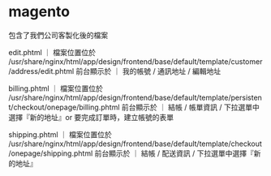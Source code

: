 # magento
包含了我們公司客製化後的檔案

edit.phtml ｜ 檔案位置位於
/usr/share/nginx/html/app/design/frontend/base/default/template/customer/address/edit.phtml
前台顯示於 ｜ 我的帳號 / 通訊地址 / 編輯地址

billing.phtml ｜ 檔案位置位於
/usr/share/nginx/html/app/design/frontend/base/default/template/persistent/checkout/onepage/billing.phtml
前台顯示於 ｜ 結帳 / 帳單資訊 / 下拉選單中選擇『新的地址』or
要完成訂單時，建立帳號的表單

shipping.phtml ｜ 檔案位置位於
/usr/share/nginx/html/app/design/frontend/base/default/template/checkout/onepage/shipping.phtml
前台顯示於 ｜ 結帳 / 配送資訊 / 下拉選單中選擇『新的地址』